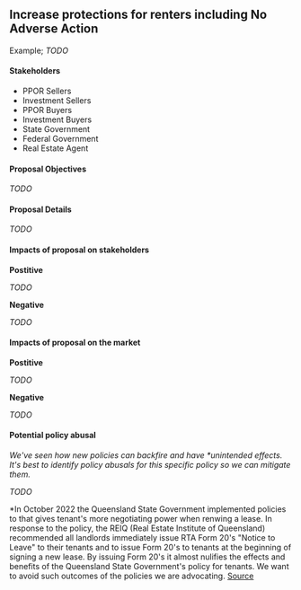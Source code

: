## Increase protections for renters including No Adverse Action 


Example; *TODO*


#### Stakeholders

- PPOR Sellers
- Investment Sellers
- PPOR Buyers
- Investment Buyers
- State Government
- Federal Government
- Real Estate Agent


#### Proposal Objectives

*TODO*


#### Proposal Details

*TODO*



#### Impacts of proposal on stakeholders

**Postitive**

*TODO*

**Negative**

*TODO*


#### Impacts of proposal on the market

**Postitive**

*TODO*

**Negative**

*TODO*


#### Potential policy abusal

*We've seen how new policies can backfire and have \*unintended effects. It's best to identify policy abusals for this specific policy so we can mitigate them.*

*TODO*

\*In October 2022 the Queensland State Government implemented policies to that gives tenant's more negotiating power when renwing a lease. In response to the policy, the REIQ (Real Estate Institute of Queensland) recommended all landlords immediately issue RTA Form 20's "Notice to Leave" to their tenants and to issue Form 20's to tenants at the beginning of signing a new lease. By issuing Form 20's it almost nulifies the effects and benefits of the Queensland State Government's policy for tenants. We want to avoid such outcomes of the policies we are advocating. [Source](https://www.reiq.com/articles/notices-to-leave-and-instructions-from-lessor-clients/)